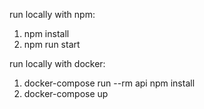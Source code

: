 run locally with npm:

1. npm install
2. npm run start

run locally with docker:

1. docker-compose run --rm api npm install
2. docker-compose up
